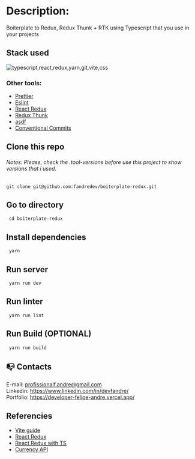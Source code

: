 # Description:

Boiterplate to Redux, Redux Thunk + RTK using Typescript that you use in your projects

## Stack used

<img src="https://skillicons.dev/icons?i=typescript,react,redux,yarn,git,vite,css&theme=dark" alt="typescript,react,redux,yarn,git,vite,css" />

### Other tools:

- [Prettier](https://eslint.org/)
- [Eslint](https://prettier.io/)
- [React Redux](https://react-redux.js.org/)
- [Redux Thunk](https://github.com/reduxjs/redux-thunk)
- [asdf](https://asdf-vm.com/)
- [Conventional Commits](https://www.conventionalcommits.org/en/v1.0.0/)

## Clone this repo

###### Notes: Please, check the .tool-versions before use this project to show versions that i used.

```
git clone git@github.com:fandredev/boiterplate-redux.git
```

## Go to directory

```
 cd boiterplate-redux
```

## Install dependencies

```
 yarn
```

## Run server

```
 yarn run dev
```

## Run linter

```
 yarn run lint
```

## Run Build (OPTIONAL)

```
 yarn run build
```

## :mailbox_with_no_mail: Contacts

E-mail: profissionalf.andre@gmail.com<br>
Linkedin: https://www.linkedin.com/in/devfandre/<br>
Portfólio: https://developer-felipe-andre.vercel.app/

## Referencies

- [Vite guide](https://vitejs.dev/guide/)
- [React Redux](https://react-redux.js.org/)
- [React Redux with TS](https://react-redux.js.org/using-react-redux/usage-with-typescript)
- [Currency API](https://currencyapi.com/)
